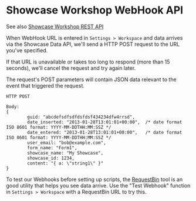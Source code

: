 Showcase Workshop WebHook API
=============================

See also [Showcase Workshop REST API](../rest-api/README.md)

When WebHook URL is entered in `Settings > Workspace` and data arrives via the Showcase Data API, we'll send a HTTP
POST request to the URL you've specified.

If that URL is unavailable or takes too long to respond (more than 15 seconds), we'll cancel the request and try
again later.

The request's POST parameters will contain JSON data relevant to the event that triggered the request.

    HTTP POST

    Body:
    {
            guid: "abcdefsdfsdfdsfdsf434234dfw4rrsd",
            date_inserted: "2013-01-28T13:01:01+00:00",  /* date format ISO 8601 format: YYYY-MM-DDTHH:MM:SSZ */
            date_entered: "2013-01-28T13:01:01+00:00",   /* date format ISO 8601 format: YYYY-MM-DDTHH:MM:SSZ */
            user_email: "bob@example.com",
            form_name: "Form1",
            showcase_name: "My Showcase",
            showcase_id: 1234,
            content: "{ a: \"string1\" }"
    }

To test our Webhooks before setting up scripts, the [RequestBin](http://requestb.in/) tool is an good utility that
helps you see data arrive.  Use the "Test Webhook" function in `Settings > Workspace` with a RequestBin URL to try
this.
